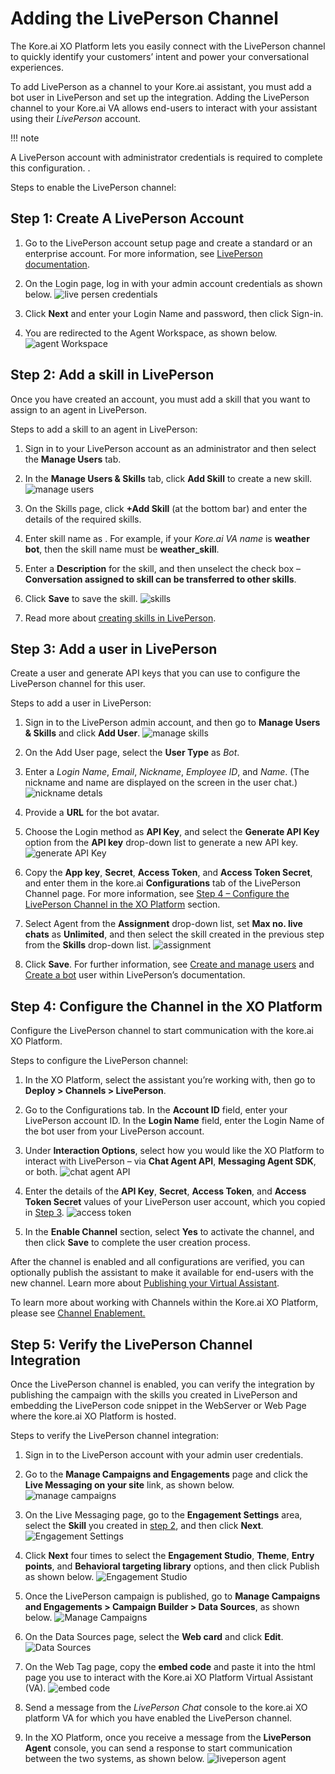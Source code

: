 # **Adding the LivePerson Channel**

The Kore.ai XO Platform lets you easily connect with the LivePerson channel to quickly identify your customers’ intent and power your conversational experiences.

To add LivePerson as a channel to your Kore.ai assistant, you must add a bot user in LivePerson and set up the integration. Adding the LivePerson channel to your Kore.ai VA allows end-users to interact with your assistant using their _LivePerson_ account.

!!! note

  A LivePerson account with administrator credentials is required to complete this configuration.
         .

Steps to enable the LivePerson channel:


## Step 1: Create A LivePerson Account


1. Go to the LivePerson account setup page and create a standard or an enterprise account. For more information, see [LivePerson documentation](https://developers.liveperson.com/get-started-with-automation.html#access-the-conversational-ai-applications).
2. On the Login page, log in with your admin account credentials as shown below.
![live persen credentials](./images/liveperson_channel1.png "image_tooltip")

3. Click **Next** and enter your Login Name and password, then click Sign-in.
4. You are redirected to the Agent Workspace, as shown below.
![agent Workspace](./images/liveperson_channel2.png "agent workspace")



## Step 2: Add a skill in LivePerson

Once you have created an account, you must add a skill that you want to assign to an agent in LivePerson.

Steps to add a skill to an agent in LivePerson:


1. Sign in to your LivePerson account as an administrator and then select the **Manage Users** tab.
2. In the **Manage Users & Skills** tab, click **Add Skill** to create a new skill.
![manage users](./images/liveperson_channel2.png "manage users")

3. On the Skills page, click **+Add Skill** (at the bottom bar) and enter the details of the required skills.
4. Enter skill name as . For example, if your _Kore.ai VA name_ is **weather bot**, then the skill name must be **weather_skill**.
5. Enter a **Description** for the skill, and then unselect the check box – **Conversation assigned to skill can be transferred to other skills**.
6. Click **Save** to save the skill.
![skills](./images/liveperson_channel3.png "image_tooltip")

7. Read more about [creating skills in LivePerson](https://knowledge.liveperson.com/admin-settings-skills-groups-connect-visitors-to-agents-by-skills.html/).


## Step 3: Add a user in LivePerson

Create a user and generate API keys that you can use to configure the LivePerson channel for this user.

Steps to add a user in LivePerson:


1. Sign in to the LivePerson admin account, and then go to **Manage Users & Skills** and click **Add User**.
![manage skills](./images/liveperson_channel4.png "manage skills")

2. On the Add User page, select the **User Type** as _Bot_.
3. Enter a _Login Name_, _Email_, _Nickname_, _Employee ID_, and _Name_. (The nickname and name are displayed on the screen in the user chat.)
![nickname detals](./images/liveperson_channel5.png "nickname setails")

4. Provide a **URL** for the bot avatar.
5. Choose the Login method as **API Key**, and select the **Generate API Key** option from the **API key** drop-down list to generate a new API key.
![generate API Key](./images/liveperson_channel6.png "generate API Key")
6. Copy the **App key**, **Secret**, **Access Token**, and **Access Token Secret**, and enter them in the kore.ai **Configurations** tab of the LivePerson Channel page. For more information, see [Step 4 – Configure the LivePerson Channel in the XO Platform](https://developer.kore.ai/docs/bots/channel-enablement/adding-liveperson-channel/#Step_4_Configure_the_Channel_in_the_XO_Platform) section.
7. Select Agent from the **Assignment** drop-down list, set **Max no. live chats** as **Unlimited**, and then select the skill created in the previous step from the **Skills** drop-down list.
![assignment](./images/liveperson_channel7.png "assignment")
8. Click **Save**. For further information, see [Create and manage users](https://knowledge.liveperson.com/admin-settings-create-and-manage-users.html#Adding%20a%20user) and [Create a bot](https://developers.liveperson.com/tutorials-guides-getting-started-with-bot-building-deploy-the-bot.html#step-11-create-a-bot-user) user within LivePerson’s documentation.


## Step 4: Configure the Channel in the XO Platform

Configure the LivePerson channel to start communication with the kore.ai XO Platform.

Steps to configure the LivePerson channel:



1. In the XO Platform, select the assistant you’re working with, then go to **Deploy > Channels > LivePerson**.
2. Go to the Configurations tab. In the **Account ID** field, enter your LivePerson account ID.
In the **Login Name** field, enter the Login Name of the bot user from your LivePerson account.
3. Under **Interaction Options**, select how you would like the XO Platform to interact with LivePerson – via **Chat Agent API**, **Messaging Agent SDK**, or both.
![chat agent API](./images/liveperson_channel8.png "chat agent API")

4. Enter the details of the **API Key**, **Secret**, **Access Token**, and **Access Token Secret** values of your LivePerson user account, which you copied in [Step 3](https://developer.kore.ai/docs/bots/channel-enablement/adding-liveperson-channel/#Step_3_Add_a_user_in_LivePerson).
![access token](images/liveperson_channel9.png "access token")

5. In the **Enable Channel** section, select **Yes** to activate the channel, and then click **Save** to complete the user creation process.

After the channel is enabled and all configurations are verified, you can optionally publish the assistant to make it available for end-users with the new channel. Learn more about [Publishing your Virtual Assistant](https://developer.kore.ai/docs/bots/publish/publishing-bot/).

To learn more about working with Channels within the Kore.ai XO Platform, please see [Channel Enablement.](https://developer.kore.ai/docs/bots/channel-enablement/adding-channels-to-your-bot/)


## Step 5: Verify the LivePerson Channel Integration

Once the LivePerson channel is enabled, you can verify the integration by publishing the campaign with the skills you created in LivePerson and embedding the LivePerson code snippet in the WebServer or Web Page where the kore.ai XO Platform is hosted.

Steps to verify the LivePerson channel integration:


1. Sign in to the LivePerson account with your admin user credentials.
2. Go to the **Manage Campaigns and Engagements** page and click the **Live Messaging on your site** link, as shown below.
![manage campaigns](./images/liveperson_channel10.png "managee campaigns")

3. On the Live Messaging page, go to the **Engagement Settings** area, select the **Skill** you created in [step 2](https://developer.kore.ai/docs/bots/channel-enablement/adding-liveperson-channel/#Step_2_Add_a_skill_in_LivePerson), and then click **Next**.
![Engagement Settings](./images/liveperson_channel11.png "Engagement Settings")

4. Click **Next** four times to select the **Engagement Studio**, **Theme**, **Entry points**, and **Behavioral targeting library** options, and then click Publish as shown below.
![Engagement Studio](./images/liveperson_channel12.png "Engagement Studio")

5. Once the LivePerson campaign is published, go to **Manage Campaigns and Engagements > Campaign Builder > Data Sources**, as shown below.
![Manage Campaigns](./images/liveperson_channel13.png "Manage Campaigns")
6. On the Data Sources page, select the **Web card** and click **Edit**.
![Data Sources](./images/liveperson_channel14.png "Data Sources")
7. On the Web Tag page, copy the **embed code** and paste it into the html page you use to interact with the Kore.ai XO Platform Virtual Assistant (VA).
![embed code](./images/liveperson_channel15.png "embed code")
8. Send a message from the _LivePerson Chat_ console to the kore.ai XO platform VA for which you have enabled the LivePerson channel.
9. In the XO Platform, once you receive a message from the **LivePerson Agent** console, you can send a response to start communication between the two systems, as shown below.
![liveperson agent](./images/liveperson_channel16.png "liveperson agent")
